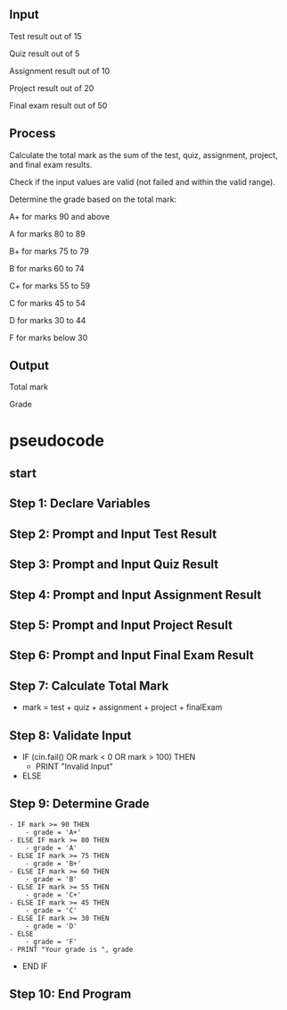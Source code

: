 ## Input
Test result out of 15

Quiz result out of 5

Assignment result out of 10

Project result out of 20

Final exam result out of 50

## Process

Calculate the total mark as the sum of the test, quiz, assignment, project, and final exam results.

Check if the input values are valid (not failed and within the valid range).

Determine the grade based on the total mark:

A+ for marks 90 and above

A for marks 80 to 89

B+ for marks 75 to 79

B for marks 60 to 74

C+ for marks 55 to 59

C for marks 45 to 54

D for marks 30 to 44

F for marks below 30

## Output
Total mark

Grade
# pseudocode 

## start

## Step 1: Declare Variables


## Step 2: Prompt and Input Test Result

## Step 3: Prompt and Input Quiz Result

## Step 4: Prompt and Input Assignment Result

## Step 5: Prompt and Input Project Result


## Step 6: Prompt and Input Final Exam Result


## Step 7: Calculate Total Mark
- mark = test + quiz + assignment + project + finalExam

## Step 8: Validate Input
- IF (cin.fail() OR mark < 0 OR mark > 100) THEN
    - PRINT "Invalid Input"
- ELSE

## Step 9: Determine Grade
    - IF mark >= 90 THEN
        - grade = 'A+'
    - ELSE IF mark >= 80 THEN
        - grade = 'A'
    - ELSE IF mark >= 75 THEN
        - grade = 'B+'
    - ELSE IF mark >= 60 THEN
        - grade = 'B'
    - ELSE IF mark >= 55 THEN
        - grade = 'C+'
    - ELSE IF mark >= 45 THEN
        - grade = 'C'
    - ELSE IF mark >= 30 THEN
        - grade = 'D'
    - ELSE
        - grade = 'F'
    - PRINT "Your grade is ", grade
- END IF

## Step 10: End Program
